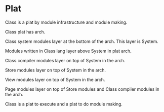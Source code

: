 # Plat

Class is a plat by module infrastructure and module making.

Class plat has arch.

Class system modules layer at the bottom of the arch.
This layer is System.

Modules written in Class lang layer above System in plat arch.

Class compiler modules layer on top of System in the arch.

Store modules layer on top of System in the arch.

View modules layer on top of System in the arch.

Page modules layer on top of Store modules and Class compiler modules in the arch.

Class is a plat to execute and a plat to do module making.